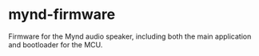 # mynd-firmware
Firmware for the Mynd audio speaker, including both the main application and bootloader for the MCU. 
